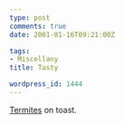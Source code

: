 ```yaml
---
type: post
comments: true
date: 2001-01-16T09:21:00Z

tags:
- Miscellany
title: Tasty

wordpress_id: 1444
---
```


[Termites](http://news.bbc.co.uk/hi/english/sci/tech/newsid_1119000/1119359.stm) on toast.
